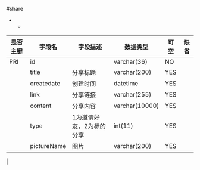 #share
* -
 
|是否主键	|字段名	|字段描述	|数据类型	|可空	|缺省	|
| --------|-----|-----|-----|-----|-----|
|PRI|id||varchar(36)|NO||
||title|分享标题|varchar(200)|YES||
||createdate|创建时间|datetime|YES||
||link|分享链接|varchar(255)|YES||
||content|分享内容|varchar(10000)|YES||
||type|1为邀请好友，2为标的分享|int(11)|YES||
||pictureName|图片|varchar(200)|YES||
|
